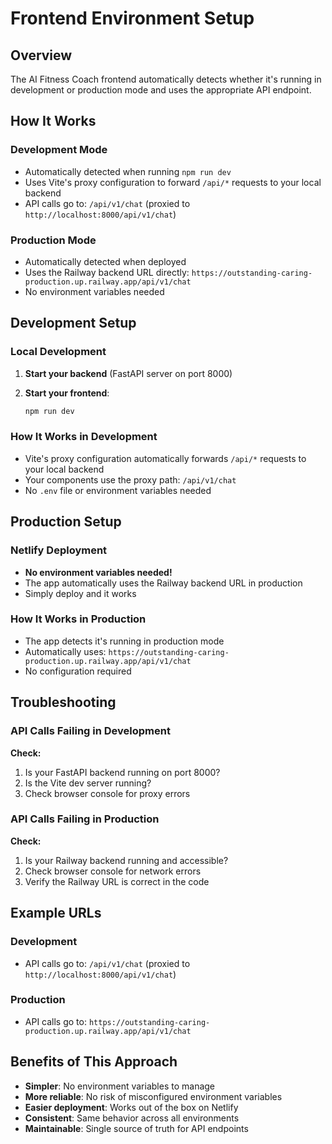 # Frontend Environment Setup

## Overview
The AI Fitness Coach frontend automatically detects whether it's running in development or production mode and uses the appropriate API endpoint.

## How It Works

### Development Mode
- Automatically detected when running `npm run dev`
- Uses Vite's proxy configuration to forward `/api/*` requests to your local backend
- API calls go to: `/api/v1/chat` (proxied to `http://localhost:8000/api/v1/chat`)

### Production Mode
- Automatically detected when deployed
- Uses the Railway backend URL directly: `https://outstanding-caring-production.up.railway.app/api/v1/chat`
- No environment variables needed

## Development Setup

### Local Development
1. **Start your backend** (FastAPI server on port 8000)

2. **Start your frontend**:
   ```bash
   npm run dev
   ```

### How It Works in Development
- Vite's proxy configuration automatically forwards `/api/*` requests to your local backend
- Your components use the proxy path: `/api/v1/chat`
- No `.env` file or environment variables needed

## Production Setup

### Netlify Deployment
- **No environment variables needed!**
- The app automatically uses the Railway backend URL in production
- Simply deploy and it works

### How It Works in Production
- The app detects it's running in production mode
- Automatically uses: `https://outstanding-caring-production.up.railway.app/api/v1/chat`
- No configuration required

## Troubleshooting

### API Calls Failing in Development
**Check:**
1. Is your FastAPI backend running on port 8000?
2. Is the Vite dev server running?
3. Check browser console for proxy errors

### API Calls Failing in Production
**Check:**
1. Is your Railway backend running and accessible?
2. Check browser console for network errors
3. Verify the Railway URL is correct in the code

## Example URLs

### Development
- API calls go to: `/api/v1/chat` (proxied to `http://localhost:8000/api/v1/chat`)

### Production
- API calls go to: `https://outstanding-caring-production.up.railway.app/api/v1/chat`

## Benefits of This Approach

- **Simpler**: No environment variables to manage
- **More reliable**: No risk of misconfigured environment variables
- **Easier deployment**: Works out of the box on Netlify
- **Consistent**: Same behavior across all environments
- **Maintainable**: Single source of truth for API endpoints

